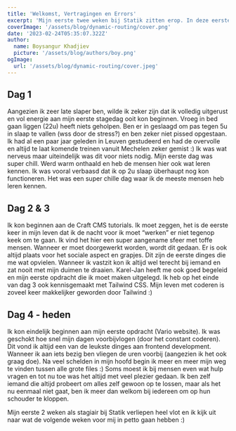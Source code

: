 ```yaml
---
title: 'Welkomst, Vertragingen en Errors'
excerpt: 'Mijn eerste twee weken bij Statik zitten erop. In deze eerste blog ga ik documenteren wat ik de afgelopen twee weken heb gedaan en hoe mijn ervaring was.'
coverImage: '/assets/blog/dynamic-routing/cover.png'
date: '2023-02-24T05:35:07.322Z'
author:
  name: Boysangur Khadjiev
  picture: '/assets/blog/authors/boy.png'
ogImage:
  url: '/assets/blog/dynamic-routing/cover.jpeg'
---
```


## Dag 1

Aangezien ik zeer late slaper ben, wilde ik zeker zijn dat ik volledig uitgerust en vol energie aan mijn eerste stagedag ooit kon beginnen. Vroeg in bed gaan liggen (22u) heeft niets geholpen. Ben er in geslaagd om pas tegen 5u in slaap te vallen (wss door de stress?) en ben zeker niet pissed opgestaan. Ik had al een paar jaar geleden in Leuven gestudeerd en had de overvolle en altijd te laat komende treinen vanuit Mechelen zeker gemist :) Ik was wat nerveus maar uiteindelijk was dit voor niets nodig. Mijn eerste dag was super chill. Werd warm onthaald en heb de mensen hier ook wat leren kennen. Ik was vooral verbaasd dat ik op 2u slaap überhaupt nog kon functioneren. Het was een super chille dag waar ik de meeste mensen heb leren kennen.

## Dag 2 & 3

Ik kon beginnen aan de Craft CMS tutorials. Ik moet zeggen, het is de eerste keer in mijn leven dat ik de nacht voor ik moet “werken” er niet tegenop keek om te gaan. Ik vind het hier een super aangename sfeer met toffe mensen. Wanneer er moet doorgewerkt worden, wordt dit gedaan. Er is ook altijd plaats voor het sociale aspect en grapjes. Dit zijn de eerste dinges die me wat opvielen. Wanneer ik vastzit kon ik altijd wel terecht bij iemand en zat nooit met mijn duimen te draaien. Karel-Jan heeft me ook goed begeleid en mijn eerste opdracht die ik moet maken uitgelegd. Ik heb op het einde van dag 3 ook kennisgemaakt met Tailwind CSS. Mijn leven met coderen is zoveel keer makkelijker geworden door Tailwind :)

## Dag 4 - heden
Ik kon eindelijk beginnen aan mijn eerste opdracht (Vario website). Ik was geschokt hoe snel mijn dagen voorbijvlogen (door het constant coderen). Dit vond ik altijd een van de leukste dinges aan frontend development. Wanneer ik aan iets bezig ben vliegen de uren voorbij (aangezien ik het ook graag doe). Na veel schelden in mijn hoofd begin ik meer en meer mijn weg te vinden tussen alle grote files :) Soms moest ik bij mensen even wat hulp vragen en tot nu toe was het altijd met veel plezier gedaan. Ik ben zelf iemand die altijd probeert om alles zelf gewoon op te lossen, maar als het nu eenmaal niet gaat, ben ik meer dan welkom bij iedereen om op hun schouder te kloppen.

Mijn eerste 2 weken als stagiair bij Statik verliepen heel vlot en ik kijk uit naar wat de volgende weken voor mij in petto gaan hebben :)

